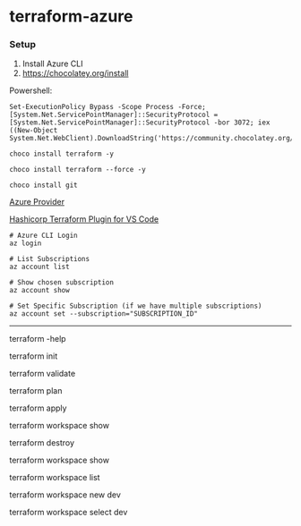 # terraform-azure
### Setup

1. Install Azure CLI
2. https://chocolatey.org/install

Powershell:

```t
Set-ExecutionPolicy Bypass -Scope Process -Force; [System.Net.ServicePointManager]::SecurityProtocol = [System.Net.ServicePointManager]::SecurityProtocol -bor 3072; iex ((New-Object System.Net.WebClient).DownloadString('https://community.chocolatey.org/install.ps1'))
```

`choco install terraform -y`

`choco install terraform --force -y`

`choco install git`

[Azure Provider](https://registry.terraform.io/providers/hashicorp/azurerm/latest/docs)

[Hashicorp Terraform Plugin for VS Code](https://marketplace.visualstudio.com/items?itemName=HashiCorp.terraform)

```t
# Azure CLI Login
az login

# List Subscriptions
az account list

# Show chosen subscription
az account show

# Set Specific Subscription (if we have multiple subscriptions)
az account set --subscription="SUBSCRIPTION_ID"
```

----------
terraform -help

terraform init 

terraform validate

terraform plan

terraform apply

terraform workspace show

terraform destroy

terraform workspace show

terraform workspace list

terraform workspace new dev

terraform workspace select dev

